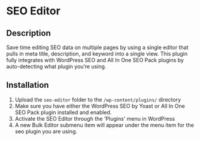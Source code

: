 # SEO Editor #

## Description ##

Save time editing SEO data on multiple pages by using a single editor that pulls in meta title, description, and keyword into a single view. This plugin fully integrates with WordPress SEO and All In One SEO Pack plugins by auto-detecting what plugin you’re using.

## Installation ##

1. Upload the `seo-editor` folder to the `/wp-content/plugins/` directory
2. Make sure you have either the WordPress SEO by Yoast or All In One SEO Pack plugin installed and enabled.
3. Activate the SEO Editor through the 'Plugins' menu in WordPress
4. A new Bulk Editor submenu item will appear under the menu item for the seo plugin you are using.